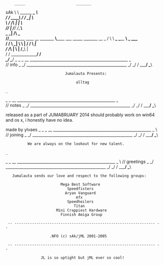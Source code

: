         _____                       _______         
   sAk  \    \     ______  _________\___   \     
  ______/    / ____\     \/       /   _|    \      
  \    /    /\ |                      \|     \     
  /________/  \|    /____\/     /\____________\    
    _     \_________|    /______\         _       
    //____________  ____  __  _______  __\\______  ___  _____  _______  __ _
    /               \   \ ____\___   \_____  ______\  \___ ____\___   \
                    /   / \     _|    \    \ |     /   __/ \     _|    \
                   /   /___\    \|     \    \|        /_____\    \|     \
                  /   /       ___________________/   /       ____________\
                  \__________/                   \__________/
                                                                            _
 _ _               __ __________________________________________________ _   \
 //  info      _ _/ ___________________________________________________ _/  _/
 /       _____/                                                         \___\

                               Jumalauta Presents:

                                    alltag                                                                           
                                                                            _
 _ _               __ __________________________________________________ _   \
 //  notes     _ _/ ___________________________________________________ _/  _/
 /       _____/                                                         \___\

  released as a part of JUMABRUARY 2014
  should probably work on win64 and os x, i honestly have no idea.

  made by ylvaes
                                                                            _
 _ _               __ __________________________________________________ _   \ 
 //  joining   _ _/ ___________________________________________________ _/  _/
 /       _____/                                                         \___\

              We are always on the lookout for new talent.
                                                                            _
 _ _               __ __________________________________________________ _   \ 
 //  greetings _ _/ ___________________________________________________ _/  _/
 /       _____/                                                         \___\

       Jumalauta sends our love and respect to the following groups:

                             Mega Best Software
                                Speedfisters
                               Aryan Vanguard
                                    mfx
                                Speedheilers
                                   Titan
                           Mini Crappiest Hardware
                             Finnish Amiga Group

     -- ---------------------------------------------------------------- --

                        .NFO (c) sAk/jML 2001-2005

     -- ---------------------------------------------------------------- --

                    JL is so uptight but jML ever so cool!


